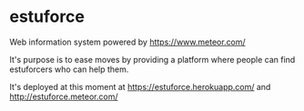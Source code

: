 # estu**force**

Web information system powered by https://www.meteor.com/

It's purpose is to ease moves by providing a platform where people can find estuforcers who can help them.

It's deployed at this moment at https://estuforce.herokuapp.com/ and http://estuforce.meteor.com/